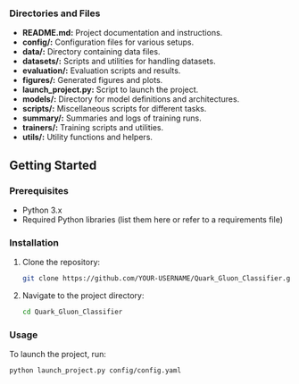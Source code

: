 
### Directories and Files

- **README.md:** Project documentation and instructions.
- **config/:** Configuration files for various setups.
- **data/:** Directory containing data files.
- **datasets/:** Scripts and utilities for handling datasets.
- **evaluation/:** Evaluation scripts and results.
- **figures/:** Generated figures and plots.
- **launch_project.py:** Script to launch the project.
- **models/:** Directory for model definitions and architectures.
- **scripts/:** Miscellaneous scripts for different tasks.
- **summary/:** Summaries and logs of training runs.
- **trainers/:** Training scripts and utilities.
- **utils/:** Utility functions and helpers.

## Getting Started

### Prerequisites

- Python 3.x
- Required Python libraries (list them here or refer to a requirements file)

### Installation

1. Clone the repository:
    ```sh
    git clone https://github.com/YOUR-USERNAME/Quark_Gluon_Classifier.git
    ```
2. Navigate to the project directory:
    ```sh
    cd Quark_Gluon_Classifier
    ```

### Usage

To launch the project, run:
```sh
python launch_project.py config/config.yaml

